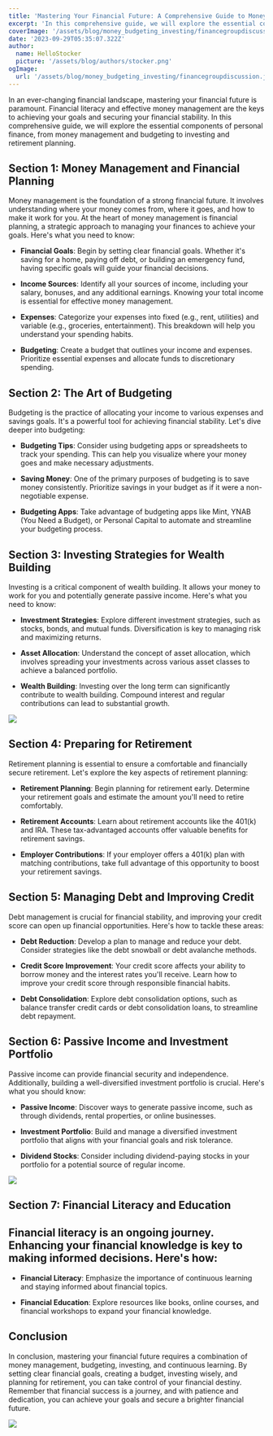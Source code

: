 ```yaml
---
title: 'Mastering Your Financial Future: A Comprehensive Guide to Money, Budgeting, and Investing'
excerpt: 'In this comprehensive guide, we will explore the essential components of personal finance, from money management and budgeting to investing and retirement planning.'
coverImage: '/assets/blog/money_budgeting_investing/financegroupdiscussion.jpg'
date: '2023-09-29T05:35:07.322Z'
author:
  name: HelloStocker
  picture: '/assets/blog/authors/stocker.png'
ogImage:
  url: '/assets/blog/money_budgeting_investing/financegroupdiscussion.jpg'
---
```



In an ever-changing financial landscape, mastering your financial future is paramount. Financial literacy and effective money management are the keys to achieving your goals and securing your financial stability. In this comprehensive guide, we will explore the essential components of personal finance, from money management and budgeting to investing and retirement planning.

## **Section 1: Money Management and Financial Planning**

Money management is the foundation of a strong financial future. It involves understanding where your money comes from, where it goes, and how to make it work for you. At the heart of money management is financial planning, a strategic approach to managing your finances to achieve your goals. 
Here's what you need to know:

- **Financial Goals**: Begin by setting clear financial goals. Whether it's saving for a home, paying off debt, or building an emergency fund, having specific goals will guide your financial decisions.

- **Income Sources**: Identify all your sources of income, including your salary, bonuses, and any additional earnings. Knowing your total income is essential for effective money management.

- **Expenses**: Categorize your expenses into fixed (e.g., rent, utilities) and variable (e.g., groceries, entertainment). This breakdown will help you understand your spending habits.

- **Budgeting**: Create a budget that outlines your income and expenses. Prioritize essential expenses and allocate funds to discretionary spending.

## **Section 2: The Art of Budgeting**

Budgeting is the practice of allocating your income to various expenses and savings goals. It's a powerful tool for achieving financial stability. Let's dive deeper into budgeting:

- **Budgeting Tips**: Consider using budgeting apps or spreadsheets to track your spending. This can help you visualize where your money goes and make necessary adjustments.

- **Saving Money**: One of the primary purposes of budgeting is to save money consistently. Prioritize savings in your budget as if it were a non-negotiable expense.

- **Budgeting Apps**: Take advantage of budgeting apps like Mint, YNAB (You Need a Budget), or Personal Capital to automate and streamline your budgeting process.

## **Section 3: Investing Strategies for Wealth Building**

Investing is a critical component of wealth building. It allows your money to work for you and potentially generate passive income. Here's what you need to know:

- **Investment Strategies**: Explore different investment strategies, such as stocks, bonds, and mutual funds. Diversification is key to managing risk and maximizing returns.

- **Asset Allocation**: Understand the concept of asset allocation, which involves spreading your investments across various asset classes to achieve a balanced portfolio.

- **Wealth Building**: Investing over the long term can significantly contribute to wealth building. Compound interest and regular contributions can lead to substantial growth.

![](/assets/blog/money_budgeting_investing/portfolio-allocation.png)

## **Section 4: Preparing for Retirement**

Retirement planning is essential to ensure a comfortable and financially secure retirement. Let's explore the key aspects of retirement planning:

- **Retirement Planning**: Begin planning for retirement early. Determine your retirement goals and estimate the amount you'll need to retire comfortably.

- **Retirement Accounts**: Learn about retirement accounts like the 401(k) and IRA. These tax-advantaged accounts offer valuable benefits for retirement savings.

- **Employer Contributions**: If your employer offers a 401(k) plan with matching contributions, take full advantage of this opportunity to boost your retirement savings.

## **Section 5: Managing Debt and Improving Credit**

Debt management is crucial for financial stability, and improving your credit score can open up financial opportunities. Here's how to tackle these areas:

- **Debt Reduction**: Develop a plan to manage and reduce your debt. Consider strategies like the debt snowball or debt avalanche methods.

- **Credit Score Improvement**: Your credit score affects your ability to borrow money and the interest rates you'll receive. Learn how to improve your credit score through responsible financial habits.

- **Debt Consolidation**: Explore debt consolidation options, such as balance transfer credit cards or debt consolidation loans, to streamline debt repayment.


## **Section 6: Passive Income and Investment Portfolio**

Passive income can provide financial security and independence. Additionally, building a well-diversified investment portfolio is crucial. Here's what you should know:

- **Passive Income**: Discover ways to generate passive income, such as through dividends, rental properties, or online businesses.

- **Investment Portfolio**: Build and manage a diversified investment portfolio that aligns with your financial goals and risk tolerance.

- **Dividend Stocks**: Consider including dividend-paying stocks in your portfolio for a potential source of regular income.

![](/assets/blog/money_budgeting_investing/passive_income_stream.png)

## **Section 7: Financial Literacy and Education**

Financial literacy is an ongoing journey. Enhancing your financial knowledge is key to making informed decisions. Here's how:
-
- **Financial Literacy**: Emphasize the importance of continuous learning and staying informed about financial topics.

- **Financial Education**: Explore resources like books, online courses, and financial workshops to expand your financial knowledge.

## **Conclusion**

In conclusion, mastering your financial future requires a combination of money management, budgeting, investing, and continuous learning. By setting clear financial goals, creating a budget, investing wisely, and planning for retirement, you can take control of your financial destiny. Remember that financial success is a journey, and with patience and dedication, you can achieve your goals and secure a brighter financial future.

![](/assets/blog/money_budgeting_investing/financialsuccess.jpg)